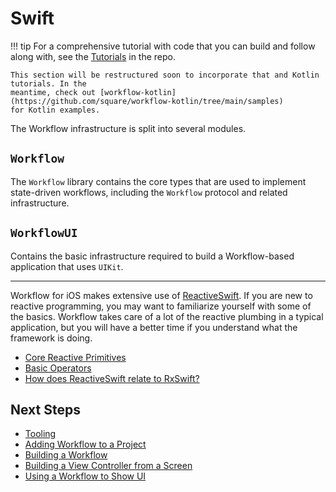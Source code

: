# Swift

!!! tip
    For a comprehensive tutorial with code that you can build and follow along with, see the
    [Tutorials](https://github.com/square/workflow/tree/main/swift/Samples/Tutorial#tutorial) in
    the repo.

    This section will be restructured soon to incorporate that and Kotlin tutorials. In the
    meantime, check out [workflow-kotlin](https://github.com/square/workflow-kotlin/tree/main/samples)
    for Kotlin examples.

The Workflow infrastructure is split into several modules.

## `Workflow`

The `Workflow` library contains the core types that are used to implement state-driven workflows,
including the `Workflow` protocol and related infrastructure.

## `WorkflowUI`

Contains the basic infrastructure required to build a Workflow-based application that uses `UIKit`.

---

Workflow for iOS makes extensive use of [ReactiveSwift](https://github.com/ReactiveCocoa/ReactiveSwift).
If you are new to reactive programming, you may want to familiarize yourself with some of the
basics. Workflow takes care of a lot of the reactive plumbing in a typical application, but you will
have a better time if you understand what the framework is doing.

* [Core Reactive Primitives](https://github.com/ReactiveCocoa/ReactiveSwift/blob/master/Documentation/ReactivePrimitives.md)
* [Basic Operators](https://github.com/ReactiveCocoa/ReactiveSwift/blob/master/Documentation/BasicOperators.md)
* [How does ReactiveSwift relate to RxSwift?](https://github.com/ReactiveCocoa/ReactiveSwift/blob/master/Documentation/RxComparison.md)

## Next Steps

* [Tooling](tooling.md)
* [Adding Workflow to a Project](adding-workflow-to-a-project.md)
* [Building a Workflow](building-a-workflow.md)
* [Building a View Controller from a Screen](building-a-view-controller-from-screen.md)
* [Using a Workflow to Show UI](using-a-workflow-for-ui.md)
